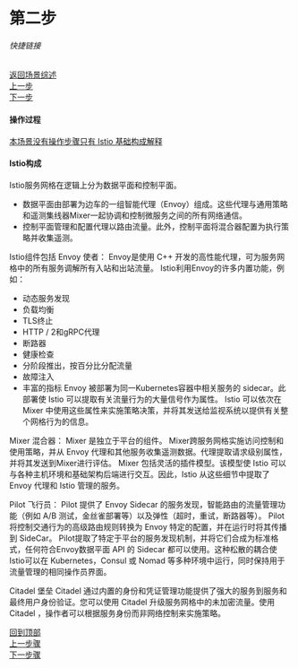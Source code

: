 # 第二步
###### 快捷链接
[返回场景综述](../istio_intro.md) <br>
[上一步](Step1.md) <br>
[下一步](Step3.md) <br>

#### 操作过程
[本场景没有操作步骤只有 Istio 基础构成解释](#Istio构成) <br>

#### Istio构成

Istio服务网格在逻辑上分为数据平面和控制平面。
   - 数据平面由部署为边车的一组智能代理（Envoy）组成。这些代理与通用策略和遥测集线器Mixer一起协调和控制微服务之间的所有网络通信。
   - 控制平面管理和配置代理以路由流量。此外，控制平面将混合器配置为执行策略并收集遥测。

Istio组件包括
Envoy 使者：
   Envoy是使用 C++ 开发的高性能代理，可为服务网格中的所有服务调解所有入站和出站流量。 Istio利用Envoy的许多内置功能，例如：
   - 动态服务发现
   - 负载均衡
   - TLS终止
   - HTTP / 2和gRPC代理
   - 断路器
   - 健康检查
   - 分阶段推出，按百分比分配流量
   - 故障注入
   - 丰富的指标
   Envoy 被部署为同一Kubernetes容器中相关服务的 sidecar。此部署使 Istio 可以提取有关流量行为的大量信号作为属性。 Istio 可以依次在 Mixer 中使用这些属性来实施策略决策，并将其发送给监视系统以提供有关整个网格行为的信息。

Mixer 混合器：
   Mixer 是独立于平台的组件。 Mixer跨服务网格实施访问控制和使用策略，并从 Envoy 代理和其他服务收集遥测数据。代理提取请求级别属性，并将其发送到Mixer进行评估。
   Mixer 包括灵活的插件模型。该模型使 Istio 可以与各种主机环境和基础架构后端进行交互。因此，Istio 从这些细节中提取了Envoy 代理和 Istio 管理的服务。

Pilot 飞行员：
   Pilot 提供了 Envoy Sidecar 的服务发现，智能路由的流量管理功能（例如 A/B 测试，金丝雀部署等）以及弹性（超时，重试，断路器等）。
   Pilot 将控制交通行为的高级路由规则转换为 Envoy 特定的配置，并在运行时将其传播到 SideCar。 Pilot提取了特定于平台的服务发现机制，并将它们合成为标准格式，任何符合Envoy数据平面 API 的 Sidecar 都可以使用。这种松散的耦合使 Istio可以在 Kubernetes，Consul 或 Nomad 等多种环境中运行，同时保持用于流量管理的相同操作员界面。

Citadel 堡垒
   Citadel 通过内置的身份和凭证管理功能提供了强大的服务到服务和最终用户身份验证。您可以使用 Citadel 升级服务网格中的未加密流量。使用 Citadel ，操作者可以根据服务身份而非网络控制来实施策略。


[回到顶部](#第二步) <br>
[上一步骤](Step1.md) <br>
[下一步骤](Step3.md) <br>
